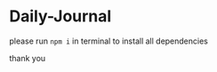 # Daily-Journal
<p>please run <code>npm i</code> in terminal to install all dependencies</p>
thank you
